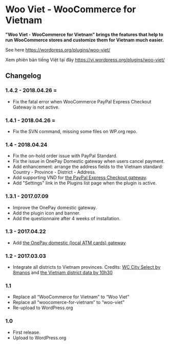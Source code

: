 # Woo Viet - WooCommerce for Vietnam

**"Woo Viet - WooCommerce for Vietnam" brings the features that help to run WooCommerce stores and customize them for Vietnam much easier.**

See here https://wordpress.org/plugins/woo-viet/

Xem phiên bản tiếng Việt tại đây https://vi.wordpress.org/plugins/woo-viet/

## Changelog

### 1.4.2 - 2018.04.26 =

* Fix the fatal error when WooCommerce PayPal Express Checkout Gateway is not active. 

### 1.4.1 - 2018.04.26 =

* Fix the SVN command, missing some files on WP.org repo. 

### 1.4 - 2018.04.24

* Fix the on-hold order issue with PayPal Standard.
* Fix the issue in OnePay Domestic gateway when users cancel payment.
* Add enhancement: arrange the address fields to the Vietnam standard: Country - Province - District - Address.
* Add supporting VND for [the PayPal Express Checkout gateway](https://docs.woocommerce.com/document/paypal-express-checkout/).
* Add "Settings" link in the Plugins list page when the plugin is active.

### 1.3.1 - 2017.07.09

* Improve the OnePay domestic gateway.
* Add the plugin icon and banner.
* Add the questionnaire after 4 weeks of installation.

### 1.3 - 2017.04.22
* Add [the OnePay domestic (local ATM cards) gateway](http://onepay.com.vn/)

### 1.2 - 2017.03.03
* Integrate all districts to Vietnam provinces. Credits: [WC City Select by 8manos](https://github.com/8manos/wc-city-select) and [the Vietnam district data by 10h30](https://github.com/htdat/woo-viet/issues/4#issuecomment-277449462)

### 1.1 
* Replace all “WooCommerce for Vietnam” to “Woo Viet”
* Replace all “woocomerce-for-vietnam” to “woo-viet”
* Re-upload to WordPress.org

### 1.0 
* First release.
* Upload to WordPress.org
